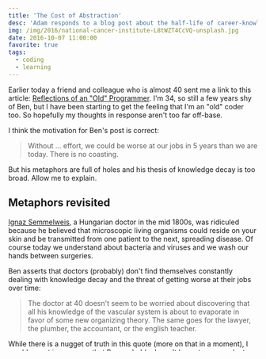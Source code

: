 ```yaml
---
title: 'The Cost of Abstraction'
desc: 'Adam responds to a blog post about the half-life of career-knowledge'
img: /img/2016/national-cancer-institute-L8tWZT4CcVQ-unsplash.jpg
date: 2016-10-07 11:00:00
favorite: true
tags:
  - coding
  - learning
---
```


Earlier today a friend and colleague who is almost 40 sent me a link to this article: [Reflections of an "Old" Programmer][old]. I'm 34, so still a few years shy of Ben, but I have been starting to get the feeling that I'm an "old" coder too. So hopefully my thoughts in response aren't too far off-base.

I think the motivation for Ben's post is correct:

> Without ... effort, we could be worse at our jobs in 5 years than we are today. There is no coasting.

But his metaphors are full of holes and his thesis of knowledge decay is too broad. Allow me to explain.

## Metaphors revisited

[Ignaz Semmelweis][handwasher], a Hungarian doctor in the mid 1800s, was ridiculed because he believed that microscopic living organisms could reside on your skin and be transmitted from one patient to the next, spreading disease. Of course today we understand about bacteria and viruses and we wash our hands between surgeries.

Ben asserts that doctors (probably) don't find themselves constantly dealing with knowledge decay and the threat of getting worse at their jobs over time:

> The doctor at 40 doesn't seem to be worried about discovering that all his knowledge of the vascular system is about to evaporate in favor of some new organizing theory. The same goes for the lawyer, the plumber, the accountant, or the english teacher.

While there is a nugget of truth in this quote (more on that in a moment), I would assert in response that Ben probably doesn't know too many doctors, lawyers, plumbers, accountants, or teachers. Or at least he doesn't ask them about their Continuing Learning Efforts (CLE's).

Your family doctor probably attends at least one conference a year, and very likely _regularly_ attends lunch-and-learn sessions paid for by pharmaceutical companies where she gets free lunch in exchange for learning about the company's new drugs: How they work, what they do, and what off-label uses they might be good for, to name just a few things. I have friends that were pharma reps and friends that are doctors, and I'm speaking from first-hand conversations with them.

Anyone remember "New Math"? Ben's parents were probably complaining about it when he was in 6th-10th grade, if my math is correct. Teachers were learning and applying new techniques for helping kids to understand mathematical concepts. The same is probably true for reading, writing, and other concepts too. And we're going through it again now: What people often refer to as "common core" (which I support) &ndash;which is actually just a new program put in place to _satisfy_ common core&ndash; is an updated approach to teaching based on scientific research on the subject.

Lawyers must be aware of new laws and precedents. Accountants have to keep up with the latest loop-holes to help their billionaire clients avoid paying taxes. Plumbers need to know about new materials (my house is plumbed with PEX pipes) and tools.

In all of these cases, if someone abandons learning new things the day they get their first job they will not have a very long career at all.

## That nugget of truth

> The doctor at 40 doesn't seem to be worried about discovering that all his knowledge of the vascular system is about to evaporate in favor of some new organizing theory.

This part is right, though. The vascular system is well understood and documented, and the hardware is unlikely to change drastically over the course of a doctor's career. Except artificial blood vessels and hearts and whatever other medical innovations come along in the next 40 years...

There are certain concepts in any field, which I'll refer to as "core concepts," that have a half life of much longer than the average human lifespan, if not effectively infinite.

Looping, Branching, Recursion: These are all programming core concepts that you will not likely find yourself abandoning for new approaches in our lifetime. Not unless there are major breakthroughs in Quantum Computing, followed by mass market production of quantum computers to make them as common as PCs are today. These are the vascular and nervous systems of the computer: You're using concepts born at a lower level of abstraction, even if you're using a 4th or 5th generation language.

In the beginning there were 1st generation languages: byte code punched into cards. Then there were 2nd generation languages that abstracted a collection of bytecode commands into a single command that could be written with letters and numbers in a text file, i.e. Assembly. 3rd generation languages like C abstract collections of 2GL commands into a single line of code. And repeat for 4th and 5th generation languages.

Each layer of abstraction exists because it "makes hard things easier" than the previous generation. But we're at a point now where we've based our knowledge on something 4 or 5 layers of abstraction away from implementation. And because of that, things change more frequently.

The problems that these JavaScript frameworks du jour are attempting to solve are simply not solved: The scientists (programmers) are still experimenting with different methods and techniques, and no consensus has been reached on the best ways to tackle these problems. Nor is it likely to be in our lifetime. So in this limited scope, I agree with Ben: the half-lives of these things are low when contrasted with core concepts.

It is these higher layers of abstraction that are changing, not the core concepts. When you switch to a new tool or framework, recursion still works the same way it used to.

You can't compare your highly abstracted concepts to the core concepts of another profession and proclaim that our industry is just different. That we churn more knowledge. We don't. Drugs get discontinued. Lead paint and leaded gasoline (and if you're me, you're hoping gasoline altogether!) are on their way out. Every industry evolves.

**This is the cost of working at a high level of abstraction.**

## The result is the same

Even with all of the above nit-picking, I agree with Ben's conclusion: Focus on learning the core concepts of your field well and they will serve you well for a long time to come. For everything else, don't rush to be an early adopter, and wait for some amount of consensus to grow before you dive in head-first.

Early adoption is for "kids" (pre-30's) that have time to be burned by bad decisions and recover from those burns. Us old-folks need to focus on stability and sustainability.

But I still think React Native looks pretty neat.

[old]: http://www.bennorthrop.com/Essays/2016/reflections-of-an-old-programmer.php
[handwasher]: https://en.wikipedia.org/wiki/Ignaz_Semmelweis
